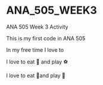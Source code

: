# ANA_505_WEEK3

ANA 505 Week 3 Activity

This is my first code in ANA 505

In my free time I love to

I love to eat 🍔 and play ⚽

I love to eat 🍕and play 🏀
